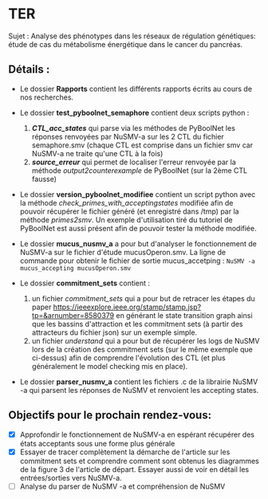 # TER
Sujet : Analyse des phénotypes dans les réseaux de régulation génétiques: étude de cas du métabolisme énergétique dans le cancer du pancréas.

## Détails :
- Le dossier **Rapports** contient les différents rapports écrits au cours de nos recherches.

- Le dossier **test_pyboolnet_semaphore** contient deux scripts python : 
  1. ***CTL_acc_states*** qui parse via les méthodes de PyBoolNet les réponses renvoyées par NuSMV-a sur les 2 CTL du fichier semaphore.smv (chaque CTL est comprise dans un fichier smv car NuSMV-a ne traite qu'une CTL à la fois)
  2. ***source_erreur*** qui permet de localiser l'erreur renvoyée par la méthode *output2counterexample* de PyBoolNet (sur la 2ème CTL fausse)
  
- Le dossier **version_pyboolnet_modifiee** contient un script python avec la méthode *check_primes_with_acceptingstates* modifiée afin de pouvoir récupérer le fichier généré (et enregistré dans /tmp) par la méthode *primes2smv*.
Un exemple d'utilisation tiré du tutoriel de PyBoolNet est aussi présent afin de pouvoir tester la méthode modifiée.

- Le dossier **mucus_nusmv_a** a pour but d'analyser le fonctionnement de NuSMV-a sur le fichier d'étude mucusOperon.smv.
La ligne de commande pour obtenir le fichier de sortie mucus_accetping : `NuSMV -a mucus_accepting mucusOperon.smv`

- Le dossier **commitment_sets** contient :
  1. un fichier *commitment_sets* qui a pour but de retracer les étapes du paper https://ieeexplore.ieee.org/stamp/stamp.jsp?tp=&arnumber=8580379 en générant le state transition graph ainsi que les bassins d'attraction et les commitment sets (à partir des attracteurs du fichier json) sur un exemple simple.
  2. un fichier *understand* qui a pour but de récupérer les logs de NuSMV lors de la création des commitment sets (sur le même exemple que ci-dessus) afin de comprendre l'évolution des CTL (et plus généralement le model checking mis en place).

- Le dossier **parser_nusmv_a** contient les fichiers .c de la librairie NuSMV -a qui parsent les réponses de NuSMV et renvoient les accepting states.

## Objectifs pour le prochain rendez-vous:
- [x] Approfondir le fonctionnement de NuSMV-a en espérant récupérer des états acceptants sous une forme plus générale
- [x] Essayer de tracer complètement la démarche de l'article sur les commitment sets et comprendre comment sont obtenus les diagrammes de la figure 3 de l'article de départ. Essayer aussi de voir en détail les entrées/sorties vers NuSMV-a.
- [ ] Analyse du parser de NuSMV -a et compréhension de NuSMV
